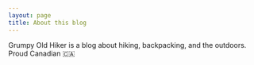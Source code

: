 ```yaml
---
layout: page
title: About this blog
---
```


Grumpy Old Hiker is a blog about hiking, backpacking, and the outdoors. Proud Canadian 🇨🇦